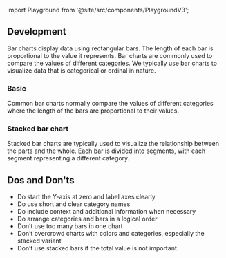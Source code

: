 import Playground from '@site/src/components/PlaygroundV3';

## Development

Bar charts display data using rectangular bars. The length of each bar is proportional to the value it represents. Bar charts are commonly used to compare the values of different categories. We typically use bar charts to visualize data that is categorical or ordinal in nature.

### Basic

Common bar charts normally compare the values of different categories where the length of the bars are proportional to their values.

<Playground
height="40rem"
name="echarts-bar-simple"
noMargin
examplesByName>
</Playground>

### Stacked bar chart

Stacked bar charts are typically used to visualize the relationship between the parts and the whole. Each bar is divided into segments, with each segment representing a different category.

<Playground
height="40rem"
name="echarts-bar-horizontal-stacked"
noMargin
examplesByName>
</Playground>

## Dos and Don'ts

- Do start the Y-axis at zero and label axes clearly
- Do use short and clear category names
- Do include context and additional information when necessary
- Do arrange categories and bars in a logical order
- Don’t use too many bars in one chart
- Don’t overcrowd charts with colors and categories, especially the stacked variant
- Don’t use stacked bars if the total value is not important


